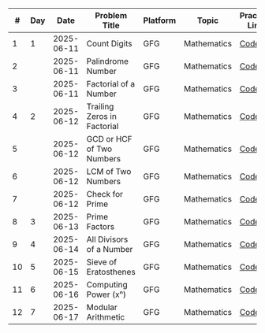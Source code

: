| #   | Day | Date       | Problem Title               | Platform | Topic        | Practice Link                                                                 | Resources                                                                                   | Status |
|-----|-----|------------|-----------------------------|----------|--------------|-------------------------------------------------------------------------------|---------------------------------------------------------------------------------------------|--------|
| 1   | 1   | 2025-06-11 | Count Digits                | GFG      | Mathematics  | [Code](https://github.com/AnilVadthyavath/dsa-daily-log/tree/main/Mathematics/001-Count-digits) | [GFG](https://www.geeksforgeeks.org/program-count-digits-integer-3-different-methods/)       | ✅     |
| 2   |    | 2025-06-11 | Palindrome Number           | GFG      | Mathematics  | [Code](https://github.com/AnilVadthyavath/dsa-daily-log/tree/main/Mathematics/002-Palindrome-number) | [GFG](https://www.geeksforgeeks.org/c-program-check-given-string-palindrome/)                | ✅     |
| 3   |    | 2025-06-11 | Factorial of a Number       | GFG      | Mathematics  | [Code](https://github.com/AnilVadthyavath/dsa-daily-log/tree/main/Mathematics/003-Factorial-of-a-number) | [GFG](https://www.geeksforgeeks.org/program-for-factorial-of-a-number/)                      | ✅     |
| 4   | 2   | 2025-06-12 | Trailing Zeros in Factorial | GFG      | Mathematics  | [Code](https://github.com/AnilVadthyavath/dsa-daily-log/tree/main/Mathematics/004-Trailing-Zeros-in-Factorial) | [GFG](https://www.geeksforgeeks.org/count-trailing-zeroes-factorial-number/)                | ✅     |
| 5   |    | 2025-06-12 | GCD or HCF of Two Numbers   | GFG      | Mathematics  | [Code](https://github.com/AnilVadthyavath/dsa-daily-log/tree/main/Mathematics/005-GCD-or-HCF-of-two-Numbers) | [GFG](https://www.geeksforgeeks.org/c-program-find-gcd-hcf-two-numbers/)                     | ✅     |
| 6   |    | 2025-06-12 | LCM of Two Numbers          | GFG      | Mathematics  | [Code](https://github.com/AnilVadthyavath/dsa-daily-log/tree/main/Mathematics/006-LCM-of-Two-Numbers) | [GFG](https://www.geeksforgeeks.org/program-to-find-lcm-of-two-numbers/)                     | ✅     |
| 7   |    | 2025-06-12 | Check for Prime             | GFG      | Mathematics  | [Code](https://github.com/AnilVadthyavath/dsa-daily-log/tree/main/Mathematics/007-Check-for-Prime) | [GFG](https://www.geeksforgeeks.org/c-program-to-check-prime-number/)                        | ✅     |
| 8   | 3   | 2025-06-13 | Prime Factors               | GFG      | Mathematics | [Code](https://github.com/AnilVadthyavath/dsa-daily-log/tree/main/Mathematics/008-Prime-Factors) | [GFG](https://www.geeksforgeeks.org/print-all-prime-factors-of-a-given-number/) | ✅     |
| 9   | 4   | 2025-06-14 | All Divisors of a Number    | GFG      | Mathematics | [Code](https://github.com/AnilVadthyavath/dsa-daily-log/tree/main/Mathematics/009-All-Divisors-of-a-Number) | [GFG](https://www.geeksforgeeks.org/problems/all-divisors-of-a-number/1) | ✅     |
| 10  | 5   | 2025-06-15 | Sieve of Eratosthenes       | GFG      | Mathematics | [Code](https://github.com/AnilVadthyavath/dsa-daily-log/tree/main/Mathematics/010-Sieve-of-Eratosthenes) | [GFG](https://www.geeksforgeeks.org/sieve-of-eratosthenes/) | ✅     |
| 11  | 6   | 2025-06-16 | Computing Power (xⁿ)        | GFG      | Mathematics | [Code](https://github.com/AnilVadthyavath/dsa-daily-log/tree/main/Mathematics/011-Computing-Power) | [GFG](https://www.geeksforgeeks.org/write-a-c-program-to-calculate-powxn/) | ✅     |
| 12  | 7   | 2025-06-17 | Modular Arithmetic          | GFG      | Mathematics | [Code](https://github.com/AnilVadthyavath/dsa-daily-log/tree/main/Mathematics/012-Modular-Arithmetic) | [GFG](https://www.geeksforgeeks.org/modulo-operator-in-c-cpp-with-examples/) | ✅     |
